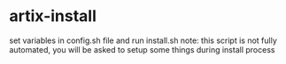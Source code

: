# artix-install
set variables in config.sh file and run install.sh
note: this script is not fully automated, you will be asked to setup some things during install process
